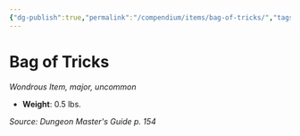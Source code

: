 ```yaml
---
{"dg-publish":true,"permalink":"/compendium/items/bag-of-tricks/","tags":["compendium/src/5e/dmg","item/rarity/uncommon","item/tier/major","item/wondrous"]}
---
```


# Bag of Tricks
*Wondrous Item, major, uncommon*  

- **Weight**: 0.5 lbs.

*Source: Dungeon Master's Guide p. 154*
